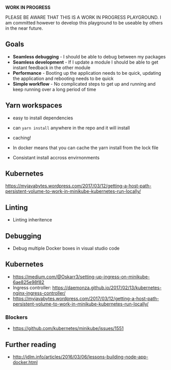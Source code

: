 **WORK IN PROGRESS**

PLEASE BE AWARE THAT THIS IS A WORK IN PROGRESS PLAYGROUND. I am committed however to develop this playground to be useable by others in the near future.

## Goals

* __Seamless debugging__ - I should be able to debug between my packages
* __Seamless development__ - If I update a module I should be able to get instant feedback in the other module
* __Performance__ - Booting up the application needs to be quick, updating the application and rebooting needs to be quick
* __Simple workflow__ - No complicated steps to get up and running and keep running over a long period of time


## Yarn workspaces

* easy to install dependencies
* can `yarn install` anywhere in the repo and it will install
* caching!

* In docker means that you can cache the yarn install from the lock file
* Consistant install accross envirnonments

## Kubernetes

https://myjavabytes.wordpress.com/2017/03/12/getting-a-host-path-persistent-volume-to-work-in-minikube-kubernetes-run-locally/

## Linting

* Linting inheritence

## Debugging

* Debug multiple Docker boxes in visual studio code

## Kubernetes

* https://medium.com/@Oskarr3/setting-up-ingress-on-minikube-6ae825e98f82
* Ingress controller: https://daemonza.github.io/2017/02/13/kubernetes-nginx-ingress-controller/
* https://myjavabytes.wordpress.com/2017/03/12/getting-a-host-path-persistent-volume-to-work-in-minikube-kubernetes-run-locally/

### Blockers

* https://github.com/kubernetes/minikube/issues/1551


## Further reading

* http://jdlm.info/articles/2016/03/06/lessons-building-node-app-docker.html
